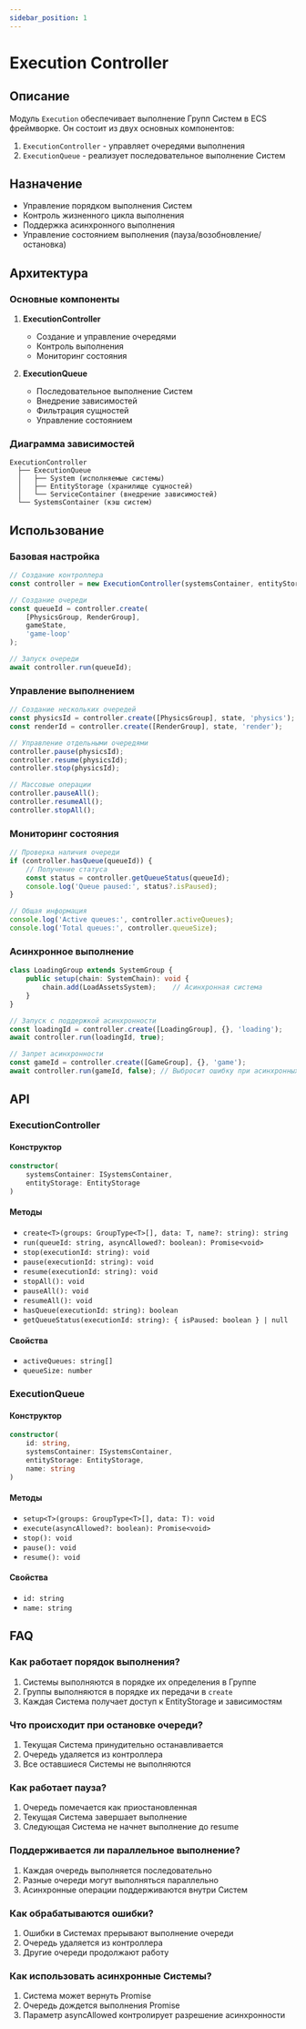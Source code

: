 ```yaml
---
sidebar_position: 1
---
```


# Execution Controller


## Описание
Модуль `Execution` обеспечивает выполнение Групп Систем в ECS фреймворке. Он состоит из двух основных компонентов:
1. `ExecutionController` - управляет очередями выполнения
2. `ExecutionQueue` - реализует последовательное выполнение Систем

## Назначение
- Управление порядком выполнения Систем
- Контроль жизненного цикла выполнения
- Поддержка асинхронного выполнения
- Управление состоянием выполнения (пауза/возобновление/остановка)

## Архитектура

### Основные компоненты
1. **ExecutionController**
   - Создание и управление очередями
   - Контроль выполнения
   - Мониторинг состояния

2. **ExecutionQueue**
   - Последовательное выполнение Систем
   - Внедрение зависимостей
   - Фильтрация сущностей
   - Управление состоянием

### Диаграмма зависимостей
```
ExecutionController
  ├── ExecutionQueue
  │   ├── System (исполняемые системы)
  │   ├── EntityStorage (хранилище сущностей)
  │   └── ServiceContainer (внедрение зависимостей)
  └── SystemsContainer (кэш систем)
```

## Использование

### Базовая настройка
```typescript
// Создание контроллера
const controller = new ExecutionController(systemsContainer, entityStorage);

// Создание очереди
const queueId = controller.create(
    [PhysicsGroup, RenderGroup],
    gameState,
    'game-loop'
);

// Запуск очереди
await controller.run(queueId);
```

### Управление выполнением
```typescript
// Создание нескольких очередей
const physicsId = controller.create([PhysicsGroup], state, 'physics');
const renderId = controller.create([RenderGroup], state, 'render');

// Управление отдельными очередями
controller.pause(physicsId);
controller.resume(physicsId);
controller.stop(physicsId);

// Массовые операции
controller.pauseAll();
controller.resumeAll();
controller.stopAll();
```

### Мониторинг состояния
```typescript
// Проверка наличия очереди
if (controller.hasQueue(queueId)) {
    // Получение статуса
    const status = controller.getQueueStatus(queueId);
    console.log('Queue paused:', status?.isPaused);
}

// Общая информация
console.log('Active queues:', controller.activeQueues);
console.log('Total queues:', controller.queueSize);
```

### Асинхронное выполнение
```typescript
class LoadingGroup extends SystemGroup {
    public setup(chain: SystemChain): void {
        chain.add(LoadAssetsSystem);    // Асинхронная система
    }
}

// Запуск с поддержкой асинхронности
const loadingId = controller.create([LoadingGroup], {}, 'loading');
await controller.run(loadingId, true);

// Запрет асинхронности
const gameId = controller.create([GameGroup], {}, 'game');
await controller.run(gameId, false); // Выбросит ошибку при асинхронных системах
```

## API

### ExecutionController

#### Конструктор
```typescript
constructor(
    systemsContainer: ISystemsContainer,
    entityStorage: EntityStorage
)
```

#### Методы
- `create<T>(groups: GroupType<T>[], data: T, name?: string): string`
- `run(queueId: string, asyncAllowed?: boolean): Promise<void>`
- `stop(executionId: string): void`
- `pause(executionId: string): void`
- `resume(executionId: string): void`
- `stopAll(): void`
- `pauseAll(): void`
- `resumeAll(): void`
- `hasQueue(executionId: string): boolean`
- `getQueueStatus(executionId: string): { isPaused: boolean } | null`

#### Свойства
- `activeQueues: string[]`
- `queueSize: number`

### ExecutionQueue

#### Конструктор
```typescript
constructor(
    id: string,
    systemsContainer: ISystemsContainer,
    entityStorage: EntityStorage,
    name: string
)
```

#### Методы
- `setup<T>(groups: GroupType<T>[], data: T): void`
- `execute(asyncAllowed?: boolean): Promise<void>`
- `stop(): void`
- `pause(): void`
- `resume(): void`

#### Свойства
- `id: string`
- `name: string`

## FAQ

### Как работает порядок выполнения?
1. Системы выполняются в порядке их определения в Группе
2. Группы выполняются в порядке их передачи в `create`
3. Каждая Система получает доступ к EntityStorage и зависимостям

### Что происходит при остановке очереди?
1. Текущая Система принудительно останавливается
2. Очередь удаляется из контроллера
3. Все оставшиеся Системы не выполняются

### Как работает пауза?
1. Очередь помечается как приостановленная
2. Текущая Система завершает выполнение
3. Следующая Система не начнет выполнение до resume

### Поддерживается ли параллельное выполнение?
1. Каждая очередь выполняется последовательно
2. Разные очереди могут выполняться параллельно
3. Асинхронные операции поддерживаются внутри Систем

### Как обрабатываются ошибки?
1. Ошибки в Системах прерывают выполнение очереди
2. Очередь удаляется из контроллера
3. Другие очереди продолжают работу

### Как использовать асинхронные Системы?
1. Система может вернуть Promise
2. Очередь дождется выполнения Promise
3. Параметр asyncAllowed контролирует разрешение асинхронности

